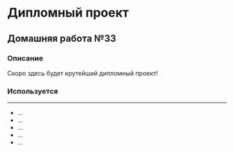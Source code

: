# Дипломный проект
## Домашняя работа №33

### Описание

Скоро здесь будет крутейший дипломный проект!


### Используется

---

- ...
- ...
- ...
- ...
- ...
